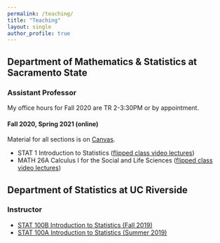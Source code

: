 ```yaml
---
permalink: /teaching/
title: "Teaching"
layout: single
author_profile: true
---
```


## Department of Mathematics & Statistics at Sacramento State
### Assistant Professor
My office hours for Fall 2020 are TR 2-3:30PM or by appointment. 
#### Fall 2020, Spring 2021 (online)
Material for all sections is on [Canvas](https://csus.instructure.com/). 
- STAT 1 Introduction to Statistics (<a href="https://www.youtube.com/playlist?list=PLuMDlHzKEzEFDn6yfD9D3DCsp_j2AfDvm" target="_blank">flipped class video lectures</a>)
- MATH 26A Calculus I for the Social and Life Sciences (<a href="https://www.youtube.com/playlist?list=PLuMDlHzKEzEHVDBeTH5I_ghfON5ev4vCv" target="_blank">flipped class video lectures</a>)

## Department of Statistics at UC Riverside
### Instructor
- [STAT 100B Introduction to Statistics (Fall 2019)](https://lgpcappiello.github.io/teaching/stat100b/)
- [STAT 100A Introduction to Statistics (Summer 2019)](https://lgpcappiello.github.io/teaching/stat100a/)
